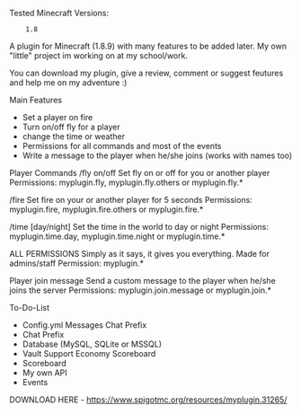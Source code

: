 

Tested Minecraft Versions:

        1.8

A plugin for Minecraft (1.8.9) with many features to be added later. My own "little" project im working on at my school/work.

You can download my plugin, give a review, comment or suggest feutures and help me on my adventure :)

Main Features

- Set a player on fire
- Turn on/off fly for a player
- change the time or weather
- Permissions for all commands and most of the events
- Write a message to the player when he/she joins (works with names too)

Player Commands
/fly on/off <player>
Set fly on or off for you or another player
Permissions: myplugin.fly, myplugin.fly.others or myplugin.fly.*

/fire <player>
Set fire on your or another player for 5 seconds
Permissions: myplugin.fire, myplugin.fire.others or myplugin.fire.*

/time [day/night]
Set the time in the world to day or night
Permissions: myplugin.time.day, myplugin.time.night or myplugin.time.*


ALL PERMISSIONS
Simply as it says, it gives you everything. Made for admins/staff
Permission: myplugin.*

Player join message
Send a custom message to the player when he/she joins the server
Permissions: myplugin.join.message or myplugin.join.*


To-Do-List

- Config.yml
Messages
Chat Prefix
- Chat Prefix
- Database (MySQL, SQLite or MSSQL)
- Vault Support
Economy
Scoreboard
- Scoreboard
- My own API
- Events

DOWNLOAD HERE - https://www.spigotmc.org/resources/myplugin.31265/
